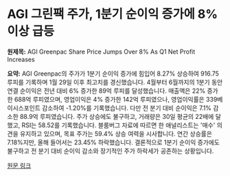 # AGI 그린팩 주가, 1분기 순이익 증가에 8% 이상 급등

**원제목:** AGI Greenpac Share Price Jumps Over 8% As Q1 Net Profit Increases

**요약:** AGI Greenpac의 주가가 1분기 순이익 증가에 힘입어 8.27% 상승하여 916.75루피를 기록하며 1월 29일 이후 최고치를 경신했습니다.  4월부터 6월까지의 1분기 동안 연결 순이익은 전년 대비 6% 증가한 89억 루피를 달성했습니다. 매출액은 22% 증가한 688억 루피였으며, 영업이익은 4% 증가한 142억 루피였으나, 영업이익률은 339베이시스포인트 감소하여 -1.20%를 기록했습니다.  다만 전 분기 대비 순이익은 7.1% 감소한 88.9억 루피였습니다.  주가 상승에도 불구하고,  거래량은 30일 평균의 22배에 달했고, RSI는 58.52를 기록했습니다.  블룸버그 자료에 따르면 한 애널리스트는 '매수' 의견을 유지하고 있으며, 목표 주가는 59.4% 상승 여력을 시사합니다.  연간 상승률은 7.18%지만,  올해 들어서는 23.45% 하락했습니다.  결론적으로 1분기 순이익 증가에도 불구하고 전 분기 대비 순이익 감소와 장기적인 주가 하락세가 공존하는 상황입니다.

[원문 링크](https://www.ndtvprofit.com/markets/agi-greenpac-share-price-jumps-over-8-as-q1-net-profit-increases)
